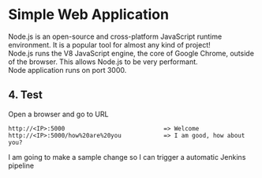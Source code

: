 # Simple Web Application

Node.js is an open-source and cross-platform JavaScript runtime environment. It is a popular tool for almost any kind of project!  
Node.js runs the V8 JavaScript engine, the core of Google Chrome, outside of the browser. This allows Node.js to be very performant.  
Node application runs on port 3000.  

    
## 4. Test

Open a browser and go to URL

    http://<IP>:5000                            => Welcome
    http://<IP>:5000/how%20are%20you            => I am good, how about you?

I am going to make a sample change so I can trigger a automatic Jenkins pipeline
